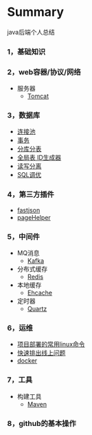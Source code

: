 # Summary
java后端个人总结

### 1，基础知识
### 2，web容器/协议/网络
*	服务器
	* [Tomcat]()

### 3，数据库

*	[连接池](data-base/database-connection-pool.md)
* 	[事务](data-base/transaction.md)
* 	[分库分表](data-base/分库分表.md)
* 	[全局表 ID生成器](data-base/id-generate.md)
* 	[读写分离](http://blog.csdn.net/itomge/article/details/6909240)
* 	[SQL调优](data-base/sql-optimize.md)
### 4，第三方插件
 * [fastjson](%E7%AC%AC%E4%B8%89%E6%96%B9jar%E5%8C%85/fastjson.md)
 * [pageHelper](%E7%AC%AC%E4%B8%89%E6%96%B9jar%E5%8C%85/pagehelper.md)
### 5，中间件

*	MQ消息
	* [Kafka]()
*	分布式缓存
	* [Redis]()
*	本地缓存
	* [Ehcache]()
*	定时器
	* [Quartz]()

### 6，运维
* [项目部署的常用linux命令]()
* [快速排出线上问题]()
* [docker]()

###  7，工具

*	构建工具
	* [Maven](build/maven.md)
###  8，github的基本操作


        

